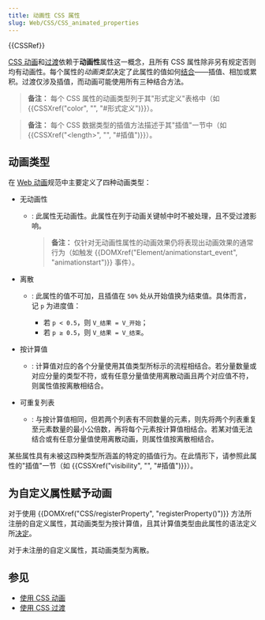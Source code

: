 ```yaml
---
title: 动画性 CSS 属性
slug: Web/CSS/CSS_animated_properties
---
```


{{CSSRef}}

[CSS 动画](/zh-CN/docs/Web/CSS/CSS_animations)和[过渡](/zh-CN/docs/Web/CSS/CSS_transitions)依赖于**动画性**属性这一概念，且所有 CSS 属性除非另有规定否则均有动画性。每个属性的*动画类型*决定了此属性的值如何[结合](https://drafts.csswg.org/css-values/#combining-values)——插值、相加或累积。过渡仅涉及插值，而动画可能使用所有三种结合方法。

> **备注：** 每个 CSS 属性的动画类型列于其"形式定义"表格中（如 {{CSSXref("color", "", "#形式定义")}}）。

> **备注：** 每个 CSS 数据类型的插值方法描述于其"插值"一节中（如 {{CSSXref("&lt;length&gt;", "", "#插值")}}）。

## 动画类型

在 [Web 动画](https://drafts.csswg.org/web-animations-1/#animating-properties)规范中主要定义了四种动画类型：

- 无动画性

  - : 此属性无动画性。此属性在列于动画关键帧中时不被处理，且不受过渡影响。

    > **备注：** 仅针对无动画性属性的动画效果仍将表现出动画效果的通常行为（如触发 {{DOMXref("Element/animationstart_event", "animationstart")}} 事件）。

- 离散

  - : 此属性的值不可加，且插值在 `50%` 处从开始值换为结束值。具体而言，记 `p` 为进度值：

    - 若 `p < 0.5`，则 `V_结果 = V_开始`；
    - 若 `p ≥ 0.5`，则 `V_结果 = V_结束`。

- 按计算值

  - : 计算值对应的各个分量使用其值类型所标示的流程相结合。若分量数量或对应分量的类型不符，或有任意分量值使用离散动画且两个对应值不符，则属性值按离散相结合。

- 可重复列表

  - : 与按计算值相同，但若两个列表有不同数量的元素，则先将两个列表重复至元素数量的最小公倍数，再将每个元素按计算值相结合。若某对值无法结合或有任意分量值使用离散动画，则属性值按离散相结合。

某些属性具有未被这四种类型所涵盖的特定的插值行为。在此情形下，请参照此属性的"插值"一节（如 {{CSSXref("visibility", "", "#插值")}}）。

## 为自定义属性赋予动画

对于使用 {{DOMXref("CSS/registerProperty", "registerProperty()")}} 方法所注册的自定义属性，其动画类型为按计算值，且其计算值类型由此属性的语法定义所[决定](https://drafts.css-houdini.org/css-properties-values-api/#calculation-of-computed-values)。

对于未注册的自定义属性，其动画类型为离散。

## 参见

- [使用 CSS 动画](/zh-CN/docs/Web/CSS/CSS_animations/Using_CSS_animations)
- [使用 CSS 过渡](/zh-CN/docs/Web/CSS/CSS_transitions/Using_CSS_transitions)
